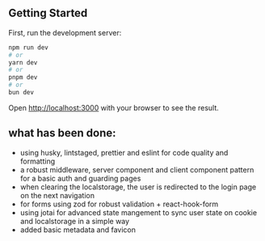## Getting Started

First, run the development server:

```bash
npm run dev
# or
yarn dev
# or
pnpm dev
# or
bun dev
```

Open [http://localhost:3000](http://localhost:3000) with your browser to see the result.

## what has been done:

- using husky, lintstaged, prettier and eslint for code quality and formatting
- a robust middleware, server component and client component pattern for a basic auth and guarding pages
- when clearing the localstorage, the user is redirected to the login page on the next navigation
- for forms using zod for robust validation + react-hook-form
- using jotai for advanced state mangement to sync user state on cookie and localstorage in a simple way
- added basic metadata and favicon
